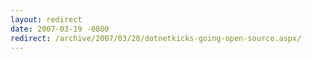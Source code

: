 ```yaml
---
layout: redirect
date: 2007-03-19 -0800
redirect: /archive/2007/03/20/dotnetkicks-going-open-source.aspx/
---
```

